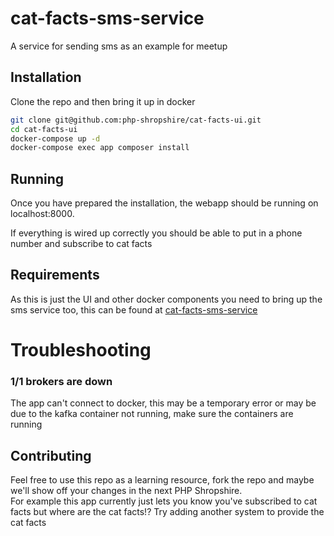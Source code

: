 # cat-facts-sms-service
A service for sending sms as an example for meetup

## Installation
Clone the repo and then bring it up in docker
```bash
git clone git@github.com:php-shropshire/cat-facts-ui.git
cd cat-facts-ui
docker-compose up -d
docker-compose exec app composer install
```

## Running
Once you have prepared the installation, the webapp should be running on localhost:8000.

If everything is wired up correctly you should be able to put in a phone number and subscribe to cat facts

## Requirements
As this is just the UI and other docker components you need to bring up the sms service too, this can be found at [cat-facts-sms-service](https://github.com/php-shropshire/cat-facts-sms-service)

# Troubleshooting
### 1/1 brokers are down
The app can't connect to docker, this may be a temporary error or may be due to the kafka container not running, make sure the containers are running

## Contributing
Feel free to use this repo as a learning resource, fork the repo and maybe we'll show off your changes in the next PHP Shropshire.  
For example this app currently just lets you know you've subscribed to cat facts but where are the cat facts!? Try adding another system to provide the cat facts
